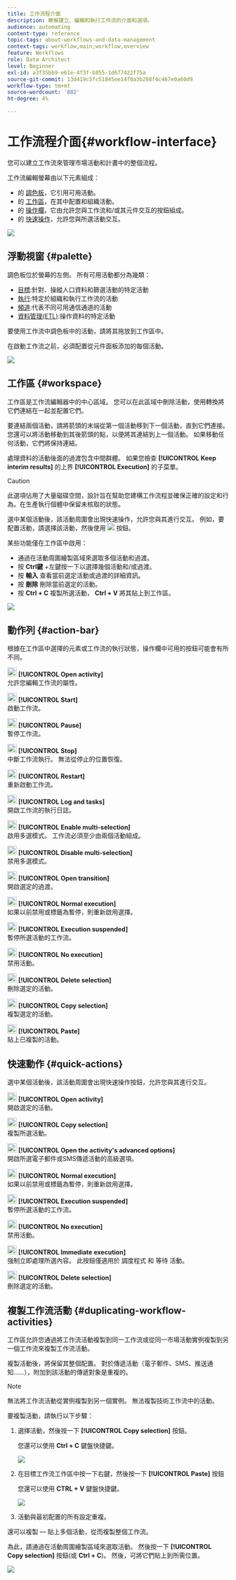 ```yaml
---
title: 工作流程介面
description: 瞭解建立、編輯和執行工作流的介面和選項。
audience: automating
content-type: reference
topic-tags: about-workflows-and-data-management
context-tags: workflow,main;workflow,overview
feature: Workflows
role: Data Architect
level: Beginner
exl-id: a3f35bb9-e61e-4f3f-b855-1d677422f75a
source-git-commit: 13d419c5fc51845ee14f8a3b288f4c467e0a60d9
workflow-type: tm+mt
source-wordcount: '802'
ht-degree: 4%

---
```


# 工作流程介面{#workflow-interface}

您可以建立工作流來管理市場活動和計畫中的整個流程。

工作流編輯螢幕由以下元素組成：

* 的 [調色板](#palette)，它引用可用活動。
* 的 [工作區](#workspace)，在其中配置和組織活動。
* 的 [操作欄](#action-bar)，它由允許您與工作流和/或其元件交互的按鈕組成。
* 的 [快速操作](#quick-actions)，允許您與所選活動交互。

![](assets/wkf_overview.png)

## 浮動視窗 {#palette}

調色板位於螢幕的左側。 所有可用活動都分為幾類：

* [目標](../../automating/using/about-targeting-activities.md):針對、操縱人口資料和篩選活動的特定活動
* [執行](../../automating/using/about-execution-activities.md):特定於組織和執行工作流的活動
* [頻道](../../automating/using/about-channel-activities.md):代表不同可用通信通道的活動
* [資料管理(ETL)](../../automating/using/about-data-management-activities.md):操作資料的特定活動

要使用工作流中調色板中的活動，請將其拖放到工作區中。

在啟動工作流之前，必須配置從元件面板添加的每個活動。

![](assets/workflow_palette.png)

## 工作區 {#workspace}

工作區是工作流編輯器中的中心區域。 您可以在此區域中刪除活動，使用轉換將它們連結在一起並配置它們。

要連結兩個活動，請將箭頭的末端從第一個活動移到下一個活動，直到它們連接。 您還可以將活動移動到其後箭頭的點，以便將其連結到上一個活動。 如果移動任何活動，它們將保持連結。

處理資料的活動後面的過渡包含中間群體。 如果您檢查 **[!UICONTROL Keep interim results]** 的上界 **[!UICONTROL Execution]** 的子菜單。

>[!CAUTION]
>
>此選項佔用了大量磁碟空間，設計旨在幫助您建構工作流程並確保正確的設定和行為。在生產執行個體中保留未核取的狀態。


選中某個活動後，該活動周圍會出現快速操作，允許您與其進行交互。 例如，要配置活動，請選擇該活動，然後使用 ![](assets/edit_darkgrey-24px_table.png) 按鈕。

某些功能僅在工作區中啟用：

* 通過在活動周圍繪製區域來選取多個活動和過渡。
* 按 **Ctrl鍵** +左鍵按一下以選擇幾個活動和/或過渡。
* 按 **輸入** 查看當前選定活動或過渡的詳細資訊。
* 按 **刪除** 刪除當前選定的活動。
* 按 **Ctrl + C** 複製所選活動， **Ctrl + V** 將其貼上到工作區。

![](assets/workflow_workspace.png)

## 動作列 {#action-bar}

根據在工作區中選擇的元素或工作流的執行狀態，操作欄中可用的按鈕可能會有所不同。

<img height="21px" src="assets/edit_darkgrey-24px.png" /> **[!UICONTROL Open activity]**<br/>允許您編輯工作流的屬性。

<img height="21px" src="assets/play_darkgrey-24px_table.png" /> **[!UICONTROL Start]**<br/>啟動工作流。

<img height="21px" src="assets/pause_darkgrey-24px_table.png" /> **[!UICONTROL Pause]**<br/>暫停工作流。

<img height="21px" src="assets/stop_darkgrey-24px_table.png" /> **[!UICONTROL Stop]**<br/>中斷工作流執行。 無法從停止的位置恢復。

<img height="21px" src="assets/pauseplay_darkgrey-24px_table.png" /> **[!UICONTROL Restart]**<br/>重新啟動工作流。

<img height="21px" src="assets/printpreview_darkgrey-24px_table.png" /> **[!UICONTROL Log and tasks]**<br/>開啟工作流的執行日誌。

<img height="21px" src="assets/checkcircle_darkgrey-24px_table.png" /> **[!UICONTROL Enable multi-selection]**<br/>啟用多選模式。 工作流必須至少由兩個活動組成。

<img height="21px" src="assets/closecircle_darkgrey-24px_table.png" /> **[!UICONTROL Disable multi-selection]**<br/>禁用多選模式。<br />

<img height="21px" src="assets/targeted.png" /> **[!UICONTROL Open transition]**<br/>開啟選定的過渡。<br />

<img height="21px" src="assets/check_darkgrey-24px_table.png" />  **[!UICONTROL Normal execution]**<br/>如果以前禁用或標籤為暫停，則重新啟用選擇。<br />

<img height="21px" src="assets/check_pause_darkgrey-24px_table.png" /> **[!UICONTROL Execution suspended]**<br/>暫停所選活動的工作流。<br />

<img height="21px" src="assets/checkdisable.png" /> **[!UICONTROL No execution]**<br/>禁用活動。<br />

<img height="21px" src="assets/delete_darkgrey-24px_table.png" /> **[!UICONTROL Delete selection]**<br/>刪除選定的活動。<br />

<img height="21px" src="assets/copy_24px.png" /> **[!UICONTROL Copy selection]**<br/>複製選定的活動。

<img height="21px" src="assets/paste_24px.png" /> **[!UICONTROL Paste]**<br/>貼上已複製的活動。

## 快速動作 {#quick-actions}

選中某個活動後，該活動周圍會出現快速操作按鈕，允許您與其進行交互。

<img height="21px" src="assets/edit_darkgrey-24px.png" /> **[!UICONTROL Open activity]**<br/>開啟選定的活動。

<img height="21px" src="assets/copy_24px.png" /> **[!UICONTROL Copy selection]**<br/>複製所選活動。

<img height="21px" src="assets/wkf_dlv_act_params_icon.png" /> **[!UICONTROL Open the activity's advanced options]**<br/>開啟所選電子郵件或SMS傳遞活動的高級選項。

<img height="21px" src="assets/check_darkgrey-24px_table.png" /> **[!UICONTROL Normal execution]**<br/>如果以前禁用或標籤為暫停，則重新啟用選擇。

<img height="21px" src="assets/check_pause_darkgrey-24px_table.png" /> **[!UICONTROL Execution suspended]**<br/>暫停所選活動的工作流。

<img height="21px" src="assets/checkdisable.png" /> **[!UICONTROL No execution]**<br/>禁用活動。

<img height="21px" src="assets/pending_darkgrey-24px_table.png" /> **[!UICONTROL Immediate execution]**<br/>強制立即處理所選內容。 此按鈕僅適用於 <span class="uicontrol">調度程式</span> 和 <span class="uicontrol">等待</span> 活動。

<img height="21px" src="assets/delete_darkgrey-24px_table.png" /> **[!UICONTROL Delete selection]**<br/>刪除選定的活動。

## 複製工作流活動 {#duplicating-workflow-activities}

工作區允許您通過將工作流活動複製到同一工作流或從同一市場活動實例複製到另一個工作流來複製工作流活動。

複製活動後，將保留其整個配置。 對於傳遞活動（電子郵件、SMS、推送通知……），附加到該活動的傳遞對象是重複的。

>[!NOTE]
>
>無法將工作流活動從實例複製到另一個實例。 無法複製技術工作流中的活動。

要複製活動，請執行以下步驟：

1. 選擇活動，然後按一下 **[!UICONTROL Copy selection]** 按鈕。

   您還可以使用 **Ctrl + C** 鍵盤快捷鍵。

   ![](assets/wkf_copypaste1.png)

1. 在目標工作流工作區中按一下右鍵，然後按一下 **[!UICONTROL Paste]** 按鈕

   您還可以使用 **CTRL + V** 鍵盤快捷鍵。

   ![](assets/wkf_copypaste2.png)

1. 活動與最初配置的所有設定重複。

還可以複製 — 貼上多個活動，從而複製整個工作流。

為此，請通過在活動周圍繪製區域來選取活動。 然後按一下 **[!UICONTROL Copy selection]** 按鈕(或 **Ctrl + C**)。 然後，可將它們貼上到所需位置。

![](assets/wkf_copypaste3.png)
